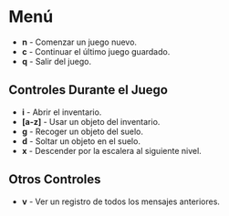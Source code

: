 # Menú
- **n** - Comenzar un juego nuevo.
- **c** - Continuar el último juego guardado.
- **q** - Salir del juego.

## Controles Durante el Juego
- **i** - Abrir el inventario.
- **[a-z]** - Usar un objeto del inventario.
- **g** - Recoger un objeto del suelo.
- **d** - Soltar un objeto en el suelo.
- **x** - Descender por la escalera al siguiente nivel.

## Otros Controles
- **v** - Ver un registro de todos los mensajes anteriores.

